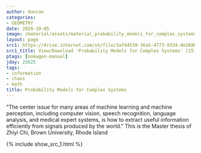 ```yaml
---
author: duncan
categories:
- GEOMETRY
date: 2020-10-05
image: /material/assets/material_probability_models_for_complex_systems.png
layout: page
src1: https://drive.internxt.com/sh/file/3afd4539-36a5-4773-9334-de268b98d01c/d3c7fcad41771eb5c9e0e3c7c94cabb3b1f295ff0599e0ed371028551a0cafae
src1_title: View/Download 'Probability Models for Complex Systems' (151 pages)
ptags: [nokwgen-manual]
jday: 25625
tags:
- information
- chaos
- math
title: Probability Models for Complex Systems
---
```


"The center issue for many areas of machine learning and machine perception, including computer vision, speech recognition, language analysis, and medical expert systems, is how to extract useful information efficiently from signals produced by the world." This is the Master thesis of Zhiyi Chi, Brown University, Rhode Island

<!--more-->

{% include show_src_1.html %}
